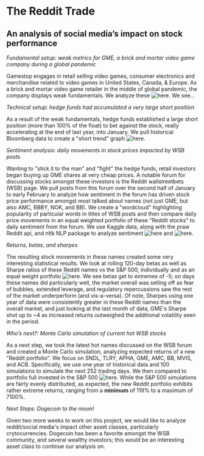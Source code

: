 # The Reddit Trade
## An analysis of social media’s impact on stock performance

*Fundamental setup: weak metrics for GME, a brick and mortar video game company during a global pandemic*

Gamestop engages in retail selling video games, consumer electronics and merchandise related to video games in United States, Canada, & Europe. As a brick and mortar video game retailer in the middle of global pandemic, the company displays weak fundamentals. We analyze these ![here](Ziggy/fundamental_story.ipynb). We see...

*Technical setup: hedge funds had accumulated a very large short position*

As a result of the weak fundamentals, hedge funds established a large short position (more than 100% of the float) to bet against the stock, really accelerating at the end of last year, into January. We pull historical Bloomberg data to create a "short trend" graph ![here](weirong/GME_short.ipynb).

*Sentiment analysis: daily movements in stock prices impacted by WSB posts*

Wanting to "stick it to the man" and "fight" the hedge funds, retail investors began buying up GME shares at very cheap prices. A notable forum for discussing stocks amongst these investors is the Reddit wallstreetbets (WSB) page. We pull posts from this forum over the second half of January to early February to analyze how sentiment in the forum has driven stock price performance amongst most talked about names (not just GME, but also AMC, BBBY, NOK, and BB). We create a "wordcloud" highlighting popularity of particular words in titles of WSB posts and then compare daily price movements in an equal weighted portfolio of these "Reddit stocks" to daily sentiment from the forum. We use Kaggle data, along with the praw Reddit api, and nltk NLP package to analyze sentiment ![here](Victor/reddit_processing.ipynb) and ![here](Victor/reddit_analysis.ipynb).

*Returns, betas, and sharpes*

The resulting stock movements in these names created some very interesting statistical results. We look at rolling 120-day betas as well as Sharpe ratios of these Reddit names vs the S&P 500, individually and as an equal weight portfolio ![here](Yuttakarn/Risk.ipynb). We see betas get to extremes of -5; on days these names did particularly well, the market overall was selling off as fear of bubbles, extended leverage, and regulatory repercussions saw the rest of the market underperform (and vis-a-versa). Of note, Sharpes using one year of data were consistently greater in these Reddit names than the overall market, and just looking at the last month of data, GME's Sharpe shot up to ~4 as increased returns outweighed the additional volatility seen in the period.

*Who’s next?: Monte Carlo simulation of current hot WSB stocks*

As a next step, we took the latest hot names discussed on the WSB forum and created a Monte Carlo simulation, analyzing expected returns of a new "Reddit portfolio". We focus on SNDL, TLRY, APHA, GME, AMC, BB, MVIS, and ACB. Specifically, we use one year of historical data and 100 simulations to simulate the next 252 trading days. We then compared to portfolio full invested in the S&P 500 ![here](weirong/Monte_Carlo.ipynb). While the S&P 500 simulations are fairly evenly distributed, as expected, the new Reddit portfolio exhibits rather extreme returns, ranging from a **minimum** of 119% to a maximum of 7100%.

*Next Steps: Dogecoin to the moon!*

Given two more weeks to work on this project, we would like to analyze reddit/social media's impact other asset classes, particularly crytocurrencies. Dogecoin has been a favorite amongst the WSB community, and several wealthy investors; this would be an interesting asset class to continue our analysis on.


